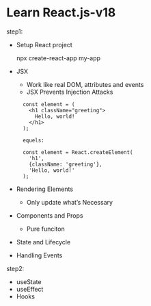 # Learn React.js-v18

step1:
* Setup React project

  npx create-react-app my-app

* JSX  

  -  Work like real DOM, attributes and events  
  -  JSX Prevents Injection Attacks

  ```
    const element = (
      <h1 className="greeting">
        Hello, world!
      </h1>
    );

    equels: 

    const element = React.createElement(
      'h1',
      {className: 'greeting'},
      'Hello, world!'
    );
  ```

* Rendering Elements   

  - Only update what’s Necessary

* Components and Props  

  - Pure funciton  

  
* State and Lifecycle  
* Handling Events

step2: 
* useState   
* useEffect  
* Hooks  

